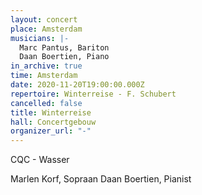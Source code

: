 ```yaml
---
layout: concert
place: Amsterdam
musicians: |-
  Marc Pantus, Bariton
  Daan Boertien, Piano
in_archive: true
time: Amsterdam
date: 2020-11-20T19:00:00.000Z
repertoire: Winterreise - F. Schubert
cancelled: false
title: Winterreise
hall: Concertgebouw
organizer_url: "-"
---
```


CQC - Wasser

Marlen Korf, Sopraan
Daan Boertien, Pianist
